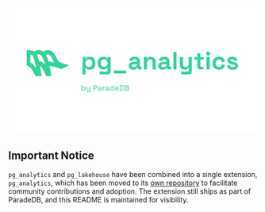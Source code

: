 <h1 align="center">
  <img src="../docs/logo/pg_analytics.svg" alt="pg_analytics" width="500px"></a>
<br>
</h1>

## Important Notice

`pg_analytics` and `pg_lakehouse` have been combined into a single extension, `pg_analytics`, which has been moved to its [own repository](https://github.com/paradedb/pg_analytics) to facilitate community contributions and adoption. The extension still ships as part of ParadeDB, and this README is maintained for visibility.
